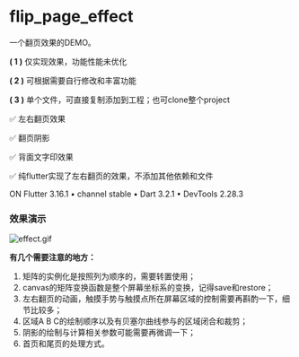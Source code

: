 # flip_page_effect

一个翻页效果的DEMO。



**( 1 )** 仅实现效果，功能性能未优化

**( 2 )** 可根据需要自行修改和丰富功能

**( 3 )** 单个文件，可直接复制添加到工程；也可clone整个project



✅ 左右翻页效果

✅ 翻页阴影

✅ 背面文字印效果

✅ 纯flutter实现了左右翻页的效果，不添加其他依赖和文件

  

ON Flutter 3.16.1 • channel stable • Dart 3.2.1 • DevTools 2.28.3

### 效果演示
![effect.gif](https://github.com/zhuoyanluanbu/flutter-flip_page_effect/blob/main/effect.gif)



**有几个需要注意的地方：**

1. 矩阵的实例化是按照列为顺序的，需要转置使用；
2. canvas的矩阵变换函数是整个屏幕坐标系的变换，记得save和restore；
3. 左右翻页的动画，触摸手势与触摸点所在屏幕区域的控制需要再斟酌一下，细节比较多；
4. 区域A B C的绘制顺序以及有贝塞尔曲线参与的区域闭合和裁剪；
5. 阴影的绘制与计算相关参数可能需要再微调一下；
6. 首页和尾页的处理方式。
